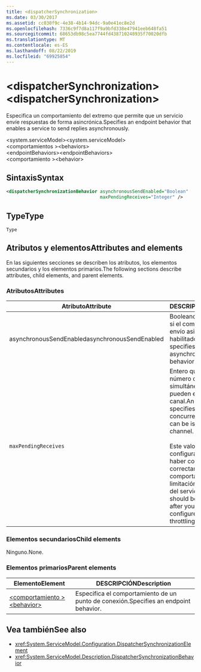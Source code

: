 ```yaml
---
title: <dispatcherSynchronization>
ms.date: 03/30/2017
ms.assetid: cc030f9c-4e38-4b14-94dc-9a0e41ec8e2d
ms.openlocfilehash: 7336c9f7d8a117f9a9bfd338e47941eeb648fa51
ms.sourcegitcommit: 68653db98c5ea7744fd438710248935f70020dfb
ms.translationtype: MT
ms.contentlocale: es-ES
ms.lasthandoff: 08/22/2019
ms.locfileid: "69925854"
---
```

# <a name="dispatchersynchronization"></a><span data-ttu-id="6820b-101">\<dispatcherSynchronization></span><span class="sxs-lookup"><span data-stu-id="6820b-101">\<dispatcherSynchronization></span></span>
  
<span data-ttu-id="6820b-102">Especifica un comportamiento del extremo que permite que un servicio envíe respuestas de forma asincrónica.</span><span class="sxs-lookup"><span data-stu-id="6820b-102">Specifies an endpoint behavior that enables a service to send replies asynchronously.</span></span>  
  
<span data-ttu-id="6820b-103">\<system.serviceModel></span><span class="sxs-lookup"><span data-stu-id="6820b-103">\<system.serviceModel></span></span>  
<span data-ttu-id="6820b-104">\<comportamientos ></span><span class="sxs-lookup"><span data-stu-id="6820b-104">\<behaviors></span></span>  
<span data-ttu-id="6820b-105">\<endpointBehaviors></span><span class="sxs-lookup"><span data-stu-id="6820b-105">\<endpointBehaviors></span></span>  
<span data-ttu-id="6820b-106">\<comportamiento ></span><span class="sxs-lookup"><span data-stu-id="6820b-106">\<behavior></span></span>  
  
## <a name="syntax"></a><span data-ttu-id="6820b-107">Sintaxis</span><span class="sxs-lookup"><span data-stu-id="6820b-107">Syntax</span></span>  
  
```xml  
<dispatcherSynchronizationBehavior asynchronousSendEnabled="Boolean"
                                   maxPendingReceives="Integer" />
```  
  
## <a name="type"></a><span data-ttu-id="6820b-108">Type</span><span class="sxs-lookup"><span data-stu-id="6820b-108">Type</span></span>  
  
`Type`  
  
## <a name="attributes-and-elements"></a><span data-ttu-id="6820b-109">Atributos y elementos</span><span class="sxs-lookup"><span data-stu-id="6820b-109">Attributes and elements</span></span>  
  
<span data-ttu-id="6820b-110">En las siguientes secciones se describen los atributos, los elementos secundarios y los elementos primarios.</span><span class="sxs-lookup"><span data-stu-id="6820b-110">The following sections describe attributes, child elements, and parent elements.</span></span>  
  
### <a name="attributes"></a><span data-ttu-id="6820b-111">Atributos</span><span class="sxs-lookup"><span data-stu-id="6820b-111">Attributes</span></span>

| <span data-ttu-id="6820b-112">Atributo</span><span class="sxs-lookup"><span data-stu-id="6820b-112">Attribute</span></span>               | <span data-ttu-id="6820b-113">DESCRIPCIÓN</span><span class="sxs-lookup"><span data-stu-id="6820b-113">Description</span></span>       |
| ----------------------- | ----------------- |
| <span data-ttu-id="6820b-114">asynchronousSendEnabled</span><span class="sxs-lookup"><span data-stu-id="6820b-114">asynchronousSendEnabled</span></span> | <span data-ttu-id="6820b-115">Booleano que especifica si el comportamiento de envío asincrónico está habilitado.</span><span class="sxs-lookup"><span data-stu-id="6820b-115">A Boolean that specifies whether asynchronous send behavior is enabled.</span></span> |
| `maxPendingReceives`    | <span data-ttu-id="6820b-116">Entero que especifica el número de recepciones simultáneas que se pueden emitir en el canal.</span><span class="sxs-lookup"><span data-stu-id="6820b-116">An integer that specifies the number of concurrent receives that can be issued on the channel.</span></span><br /><br /> <span data-ttu-id="6820b-117">Este valor solo debería configurarse después de haber configurado correctamente el comportamiento de limitación de peticiones del servicio.</span><span class="sxs-lookup"><span data-stu-id="6820b-117">This value should be configured only after you have properly configured service throttling behavior.</span></span> |

### <a name="child-elements"></a><span data-ttu-id="6820b-118">Elementos secundarios</span><span class="sxs-lookup"><span data-stu-id="6820b-118">Child elements</span></span>

<span data-ttu-id="6820b-119">Ninguno.</span><span class="sxs-lookup"><span data-stu-id="6820b-119">None.</span></span>

### <a name="parent-elements"></a><span data-ttu-id="6820b-120">Elementos primarios</span><span class="sxs-lookup"><span data-stu-id="6820b-120">Parent elements</span></span>

| <span data-ttu-id="6820b-121">Elemento</span><span class="sxs-lookup"><span data-stu-id="6820b-121">Element</span></span> | <span data-ttu-id="6820b-122">DESCRIPCIÓN</span><span class="sxs-lookup"><span data-stu-id="6820b-122">Description</span></span> |  
| ------- | ----------- |  
| [<span data-ttu-id="6820b-123">\<comportamiento ></span><span class="sxs-lookup"><span data-stu-id="6820b-123">\<behavior></span></span>](behavior-of-endpointbehaviors.md)|<span data-ttu-id="6820b-124">Especifica el comportamiento de un punto de conexión.</span><span class="sxs-lookup"><span data-stu-id="6820b-124">Specifies an endpoint behavior.</span></span> |

## <a name="see-also"></a><span data-ttu-id="6820b-125">Vea también</span><span class="sxs-lookup"><span data-stu-id="6820b-125">See also</span></span>

- <xref:System.ServiceModel.Configuration.DispatcherSynchronizationElement>
- <xref:System.ServiceModel.Description.DispatcherSynchronizationBehavior>
